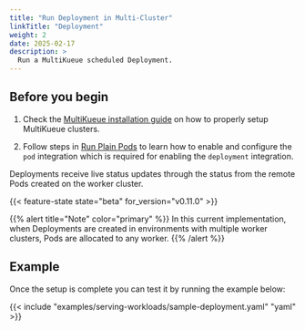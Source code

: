 ```yaml
---
title: "Run Deployment in Multi-Cluster"
linkTitle: "Deployment"
weight: 2
date: 2025-02-17
description: >
  Run a MultiKueue scheduled Deployment.
---
```


## Before you begin

1. Check the [MultiKueue installation guide](/docs/tasks/manage/setup_multikueue) on how to properly setup MultiKueue clusters.

2. Follow steps in [Run Plain Pods](/docs/tasks/run/plain_pods/#before-you-begin)
to learn how to enable and configure the `pod` integration which is required for enabling the `deployment` integration.

Deployments receive live status updates through the status from the remote Pods created on the worker cluster.

{{< feature-state state="beta" for_version="v0.11.0" >}}

{{% alert title="Note" color="primary" %}}
In this current implementation, when Deployments are created in environments with multiple worker clusters, Pods are allocated to any worker.
{{% /alert %}}

## Example

Once the setup is complete you can test it by running the example below:

{{< include "examples/serving-workloads/sample-deployment.yaml" "yaml" >}}
